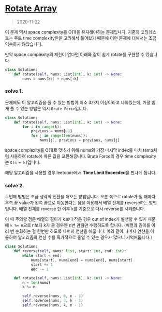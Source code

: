 # [Rotate Array](https://leetcode.com/problems/rotate-array/)

> 2020-11-22

이 문제 역시 space complexity를 O(1)을 유지해야하는 문제입니다. 기존의 코딩테스트는 주로 time complexity만을 고려해서 풀어왔기 때문에 이런 문제에 대해서는 조금 익숙하지 않았습니다.

만약 space complexity의 제한이 없다면 아래와 같이 쉽게 rotate를 구현할 수 있습니다.

```python
class Solution:
    def rotate(self, nums: List[int], k: int) -> None:
        nums = nums[k:] + nums[:k]
```

### solve 1.
문제에도 이 알고리즘을 풀 수 있는 방법이 최소 3가지 이상이라고 나와있는데, 가장 쉽게 풀 수 있는 방법은 역시 `Brute Force`입니다.
```python
class Solution:
    def rotate(self, nums: List[int], k: int) -> None:
        for i in range(k):
            previous = nums[-1]
            for j in range(len(nums)):
                nums[j], previous = previous, nums[j]
``` 

space complexity를 O(1)로 맞추기 위해 nums의 가장 마지막 index를 마치 temp처럼 사용하여 rotate에 따른 값을 교환해줍니다.
Brute Force의 경우 time complexity는 `O(n + k)`입니다.

해당 알고리즘을 사용할 경우 leetcode에서 **Time Limit Exceeded**을 만나게 됩니다.

### solve 2.
두번째 방법은 조금 생각의 전환을 해보는 방법입니다. 오른 쪽으로 ratate가 될 때마다 우측 끝 value가 왼쪽 끝으로 이동한다는 점을 이용해서 배열 전체를 reverse하는 방법입니다.
배열 전체를 reverse 한 이후 k를 기준으로 다시 reverse를 시켜줍니다.

이 때 주의할 점은 배열의 길이가 k보다 작은 경우 out of index가 발생할 수 있기 때문에 `k %= n`으로 n보다 k가 클 경우엔 n번 만큼만 수행하도록 합니다. 
(배열의 길이를 여러 번 순회하는 걸 한번만 하도록 나머지 연산을 해줍니다. 이와 같이 나머지 연산을 이용하여 알고리즘의 연산 수를 획기적으로 줄일 수 있는 경우가 많으니 기억해둡니다.)
```python
class Solution:
    def reverse(self, nums: list, start: int, end: int):
        while start < end:
            nums[start], nums[end] = nums[end], nums[start]
            start += 1
            end -= 1

    def rotate(self, nums: List[int], k: int) -> None:
        n = len(nums)
        k %= n
        
        self.reverse(nums, 0, n - 1)
        self.reverse(nums, 0, k - 1)
        self.reverse(nums, k, n - 1)
```